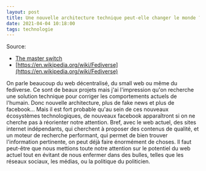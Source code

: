 ```yaml
---
layout: post
title: Une nouvelle architecture technique peut-elle changer le monde ?
date: 2021-04-04 10:18:00
tags: technologie
---
```


Source: 
- [The master switch](https://www.youtube.com/watch?v=ij76dh_340w)
- [https://en.wikipedia.org/wiki/Fediverse](https://en.wikipedia.org/wiki/Fediverse)

On parle beaucoup du web décentralisé, du small web ou même du fediverse. Ce sont de beaux projets mais j'ai l'impression qu'on recherche une solution technique pour corriger les comportements actuels de l'humain. Donc nouvelle architecture, plus de fake news et plus de facebook... Mais il est fort probable qu'au sein de ces nouveaux écosystèmes technologiques, de nouveaux facebook apparaîtront si on ne cherche pas à réorienter notre attention. Bref, avec le web actuel, des sites internet indépendants, qui cherchent à proposer des contenus de qualité, et un moteur de recherche performant, qui permet de bien trouver l'information pertinente, on peut déjà faire énormément de choses. Il faut peut-être que nous mettions toute notre attention sur le potentiel du web actuel tout en évitant de nous enfermer dans des bulles, telles que les réseaux sociaux, les médias, ou la politique du politicien. 